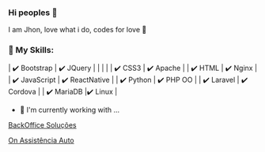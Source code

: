 ### Hi peoples 👋

I am Jhon, love what i do, codes for love 💛

### 📜 My Skills:

| ✔️ Bootstrap  | ✔️ JQuery	|
| 	| 	|
| ✔️ CSS3	      | ✔️ Apache	|
| ✔️ HTML	      | ✔️ Nginx	|
| ✔️ JavaScript	| ✔️ ReactNative |
| ✔️ Python	    | ✔️ PHP OO	|
| ✔️ Laravel  	| ✔️ Cordova |
| ✔️ MariaDB  	|✔️ Linux	|

- 🔭 I'm currently working with ...

[BackOffice Soluções](https://www.backofficesolucoes.io "Clique e acesse agora!")

[On Assistência Auto](https://www.onassistencia.com.br "Clique e acesse agora!")

